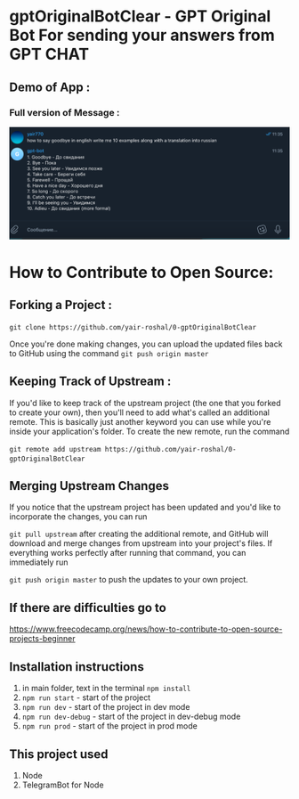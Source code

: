 # gptOriginalBotClear - GPT Original Bot For sending your answers from GPT CHAT

## Demo of App :

 

### Full version of Message :

<img src="images/gpt-bot-example.png"  />
 
# How to Contribute to Open Source:

## Forking a Project :

`git clone https://github.com/yair-roshal/0-gptOriginalBotClear`

Once you're done making changes, you can upload the updated files back to GitHub using the command
`git push origin master`

## Keeping Track of Upstream :

If you'd like to keep track of the upstream project (the one that you forked to create your own), then you'll need to add what's called an additional remote. This is basically just another keyword you can use while you're inside your application's folder. To create the new remote, run the command

`git remote add upstream https://github.com/yair-roshal/0-gptOriginalBotClear`

## Merging Upstream Changes

If you notice that the upstream project has been updated and you'd like to incorporate the changes, you can run

`git pull upstream` after creating the additional remote, and GitHub will download and merge changes from upstream into your project's files. If everything works perfectly after running that command, you can immediately run

`git push origin master` to push the updates to your own project.

## If there are difficulties go to

https://www.freecodecamp.org/news/how-to-contribute-to-open-source-projects-beginner

## Installation instructions

1. in main folder, text in the terminal `npm install`
2. `npm run start` - start of the project
3. `npm run dev` - start of the project in dev mode
4. `npm run dev-debug` - start of the project in dev-debug mode
5. `npm run prod` - start of the project in prod mode

## This project used

1. Node
1. TelegramBot for Node
